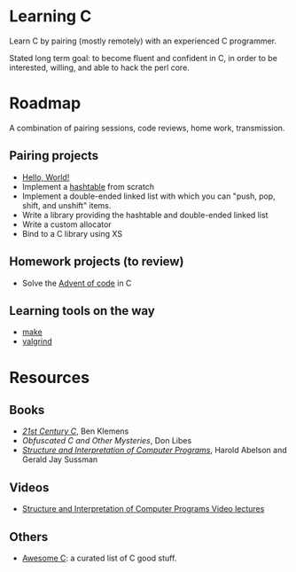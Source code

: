 # Learning C

Learn C by pairing (mostly remotely) with an experienced C programmer.

Stated long term goal: to become fluent and confident in C, in order to
be interested, willing, and able to hack the perl core.

# Roadmap

A combination of pairing sessions, code reviews, home work, transmission.

## Pairing projects

* [Hello, World!](00-hello/)
* Implement a [hashtable](01-hashtable/) from scratch
* Implement a double-ended linked list with which you can "push, pop,
  shift, and unshift" items.
* Write a library providing the hashtable and double-ended linked list
* Write a custom allocator
* Bind to a C library using XS

## Homework projects (to review)

* Solve the [Advent of code](https://adventofcode.com/) in C

## Learning tools on the way

* [make](https://www.gnu.org/software/make/manual/make.html)
* [valgrind](http://valgrind.org/docs/manual/manual.html)

# Resources

## Books

* *[21st Century C](https://learning.oreilly.com/library/view/21st-century-c/9781491904428/)*, Ben Klemens
* *Obfuscated C and Other Mysteries*, Don Libes
* *[Structure and Interpretation of Computer Programs](https://mitpress.mit.edu/sites/default/files/sicp/index.html)*, Harold Abelson and Gerald Jay Sussman

## Videos

* [Structure and Interpretation of Computer Programs Video lectures](https://ocw.mit.edu/courses/electrical-engineering-and-computer-science/6-001-structure-and-interpretation-of-computer-programs-spring-2005/video-lectures/)

## Others

* [Awesome C](https://github.com/kozross/awesome-c): a curated list of C good stuff.
